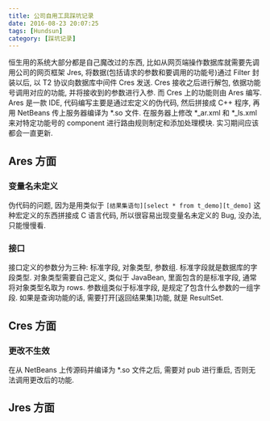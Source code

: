 ```yaml
---
title: 公司自用工具踩坑记录
date: 2016-08-23 20:07:25
tags: [Hundsun]
category: [踩坑记录]
---
```

恒生用的系统大部分都是自己魔改过的东西, 比如从网页端操作数据库就需要先调用公司的网页框架 Jres, 将数据(包括请求的参数和要调用的功能号)通过 Filter 封装以后, 以 T2 协议向数据库中间件 Cres 发送. Cres 接收之后进行解包, 依据功能号调用对应的功能, 并将接收到的参数进行入参. 而 Cres 上的功能则由 Ares 编写. Ares 是一款 IDE, 代码编写主要是通过宏定义的伪代码, 然后拼接成 C++ 程序, 再用 NetBeans 传上服务器编译为 *.so 文件. 在服务器上修改 *_ar.xml 和 *_ls.xml 来对特定功能号的 component 进行路由规则制定和添加处理模块. 实习期间应该都会一直更新.
<!--more-->
## Ares 方面
### 变量名未定义
伪代码的问题, 因为是用类似于 `[结果集语句][select * from t_demo][t_demo]` 这种宏定义的东西拼接成 C 语言代码, 所以很容易出现变量名未定义的 Bug, 没办法, 只能慢慢看.
### 接口
接口定义的参数分为三种: 标准字段, 对象类型, 参数组. 标准字段就是数据库的字段类型. 对象类型需要自己定义, 类似于 JavaBean, 里面包含的是标准字段, 通常将对象类型名取为 rows. 参数组类似于标准字段, 是规定了包含什么参数的一组字段. 如果是查询功能的话, 需要打开[返回结果集]功能, 就是 ResultSet. 

## Cres 方面
### 更改不生效
在从 NetBeans 上传源码并编译为 *.so 文件之后, 需要对 pub 进行重启, 否则无法调用更改后的功能.

## Jres 方面
